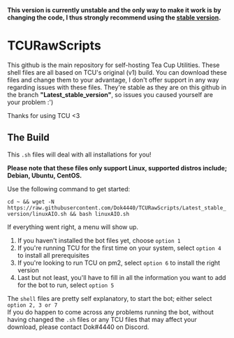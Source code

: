 **This version is currently unstable and the only way to make it work is by changing the code, I thus strongly recommend using the [stable version](https://github.com/Dok4440/TCURawScripts/tree/Latest_stable_version).**

# TCURawScripts
This github is the main repository for self-hosting Tea Cup Utilities. These shell files are all based on TCU's original (v1) build.
You can download these files and change them to your advantage, I don't offer support in any way regarding issues with these files.
They're stable as they are on this github in the branch **"Latest_stable_version"**, so issues you caused yourself are your problem :')

Thanks for using TCU <3

## The Build ##
This `.sh` files will deal with all installations for you!

**Please note that these files only support Linux, supported distros include; Debian, Ubuntu, CentOS.**

Use the following command to get started:  


`cd ~ && wget -N https://raw.githubusercontent.com/Dok4440/TCURawScripts/Latest_stable_version/linuxAIO.sh && bash linuxAIO.sh`


If everything went right, a menu will show up.
1. If you haven't installed the bot files yet, choose `option 1`  
2. If you're running TCU for the first time on your system, select `option 4` to install all prerequisites  
3. If you're looking to run TCU on pm2, select `option 6` to install the right version  
4. Last but not least, you'll have to fill in all the information you want to add for the bot to run, select `option 5`  


The `shell` files are pretty self explanatory, to start the bot; either select `option 2, 3 or 7`  
If you do happen to come across any problems running the bot, without having changed the `.sh` files or any TCU files that may affect your download, please contact Dok#4440 on Discord.
